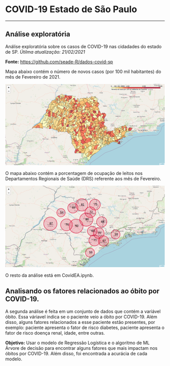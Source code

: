 # COVID-19 Estado de São Paulo
***

## Análise exploratória

Análise exploratória sobre os casos de COVID-19 nas cidadades do estado de SP. *Útilma atualização: 21/02/2021*

**Fonte:** https://github.com/seade-R/dados-covid-sp

Mapa abaixo contém o número de novos casos (por 100 mil habitantes) do mês de Fevereiro de 2021.

![mapa](https://raw.githubusercontent.com/Giovannipcl/COVID-19-SP/main/mapas/novoscasosFev.png)

O mapa abaixo contém a porcentagem de ocupação de leitos nos Departamentos Regionais de Saúde (DRS) referente aos mês de Fevereiro.

![mapa2](https://raw.githubusercontent.com/Giovannipcl/COVID-19-SP/main/mapas/ocupFev.png)

O resto da análise está em CovidEA.ipynb.

## Analisando os fatores relacionados ao óbito por COVID-19.

A segunda análise é feita em um conjunto de dados que contém a variável óbito. Essa váriavel indica se o paciente veio a óbito por COVID-19. Além disso, alguns fatores relacionados a esse paciente estão presentes, por exemplo: paciente apresenta o fator de risco diabetes,  paciente apresenta o fator de risco doença renal, idade, entre outras. 

**Objetivo:** Usar o modelo de Regressão Logística e o algoritmo de ML Árvore de decisão para encontrar alguns fatores que mais impactam nos óbitos por COVID-19. Além disso, foi encontrada a  acurácia de cada modelo.

